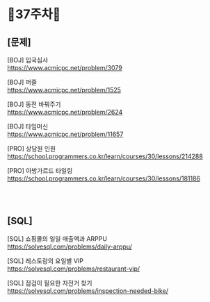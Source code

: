# 📌37주차📌
## [문제]
[BOJ] 입국심사</br>
https://www.acmicpc.net/problem/3079

[BOJ] 퍼즐</br>
https://www.acmicpc.net/problem/1525

[BOJ] 동전 바꿔주기</br>
https://www.acmicpc.net/problem/2624

[BOJ] 타임머신</br>
https://www.acmicpc.net/problem/11657

[PRO] 상담원 인원</br>
https://school.programmers.co.kr/learn/courses/30/lessons/214288

[PRO] 아방가르드 타일링</br>
https://school.programmers.co.kr/learn/courses/30/lessons/181186

</br></br>

## [SQL]
[SQL] 쇼핑몰의 일일 매출액과 ARPPU</br>
https://solvesql.com/problems/daily-arppu/

[SQL] 레스토랑의 요일별 VIP</br>
https://solvesql.com/problems/restaurant-vip/

[SQL] 점검이 필요한 자전거 찾기</br>
https://solvesql.com/problems/inspection-needed-bike/